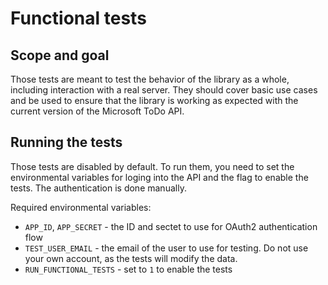 # Functional tests

## Scope and goal

Those tests are meant to test the behavior of the library as a whole, including
interaction with a real server. They should cover basic use cases and be used
to ensure that the library is working as expected with the current version of
the Microsoft ToDo API.

## Running the tests

Those tests are disabled by default. To run them, you need to set the environmental
variables for loging into the API and the flag to enable the tests. The authentication is
done manually.

Required environmental variables:

* ``APP_ID``, ``APP_SECRET`` - the ID and sectet to use for OAuth2 authentication flow
* ``TEST_USER_EMAIL`` - the email of the user to use for testing. Do not use your own
  account, as the tests will modify the data.
* ``RUN_FUNCTIONAL_TESTS`` - set to ``1`` to enable the tests
